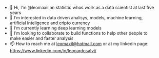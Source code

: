 - 👋 Hi, I’m @leomaxil an statistic whos work as a data scientist at last five years
- 👀 I’m interested in data driven analisys, models, machine learning, artificial inteligence and cripto currency 
- 🌱 I’m currently learning deep learning models
- 💞️ I’m looking to collaborate to build functions to help other people to make easier and faster analysis
- 📫 How to reach me at leomaxil@hotmail.com or at my linkedin page: https://www.linkedin.com/in/leonardosalvi/

<!---
leomaxil/leomaxil is a ✨ special ✨ repository because its `README.md` (this file) appears on your GitHub profile.
You can click the Preview link to take a look at your changes.
--->
